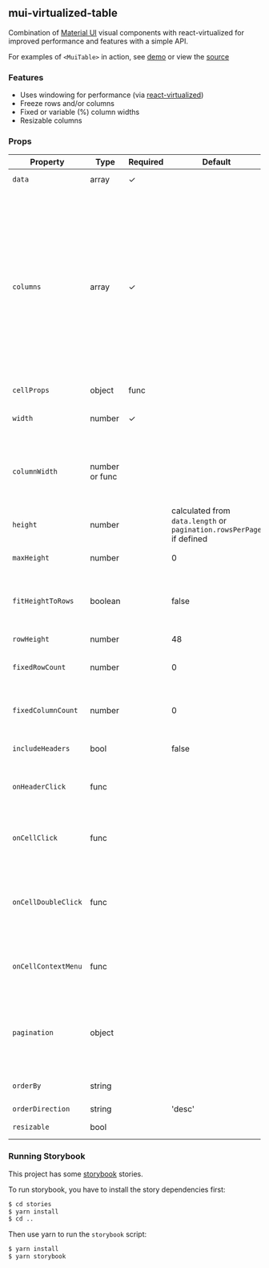 ## mui-virtualized-table

Combination of [Material UI](http://www.material-ui.com) visual components with react-virtualized for improved performance and features with a simple API.

For examples of `<MuiTable>` in action, see [demo](https://techniq.github.io/mui-virtualized-table/) or view the [source](https://github.com/techniq/mui-virtualized-table/tree/master/stories)

### Features

- Uses windowing for performance (via [react-virtualized](https://github.com/bvaughn/react-virtualized))
- Freeze rows and/or columns
- Fixed or variable (%) column widths
- Resizable columns

### Props

| Property           | Type           | Required | Default                                                             | Description                                                                                                                                                                                                                                                                                                                                                                                                                                                                                 |
| ------------------ | -------------- | -------- | ------------------------------------------------------------------- | ------------------------------------------------------------------------------------------------------------------------------------------------------------------------------------------------------------------------------------------------------------------------------------------------------------------------------------------------------------------------------------------------------------------------------------------------------------------------------------------- |
| `data`             | array          | ✓        |                                                                     | Data to render using defined `columns`                                                                                                                                                                                                                                                                                                                                                                                                                                                      |
| `columns`          | array          | ✓        |                                                                     | Defines the columns in the table.<br/>Column format: {'name', 'header', 'onHeaderClick', 'width', 'cell', ...cellProps }<br/>`name`: Name of header<br/>`header`: (optional) Name to display instead 'name'<br/>`onHeaderClick`: (optional) Callback when header is clicked on (has precendence over `onHeaderClick` on table<br/>`width`: (optional) Width of cell<br/>`minWidth`: (optional) Minimum width of cell<br/>`cell`: (optional) Callback for rendering associated column cell data. Passes the row data for the associated cell. |
| `cellProps`        | object         | func     |                                                                     |                                                                                                                                                                                                                                                                                                                                                                                                                                                                                             | Pass initial props to [TableCell](https://material-ui.com/api/table-cell/) (ex. `cellProps={{ padding: 'dense' }}`). Specifying same property within the column definition `cellProps` will override. Can also be a function which is passed `column, rowData` similiarly to `onCellClick` |
| `width`            | number         | ✓        |                                                                     | Visible width of table. Will scroll horizontally if sum of column widths are greater than defined width                                                                                                                                                                                                                                                                                                                                                                                     |
| `columnWidth`      | number or func |          |                                                                     | Static column widths if number, calulated based on `columns` definitons if not specificed, or can pass in a function to peform own calcuation based on data                                                                                                                                                                                                                                                                                                                                 |
| `height`           | number         |          | calculated from `data.length` or `pagination.rowsPerPage` if defined | Visible height of table. Will scroll vertically if sum of column heights are great than defined height                                                                                                                                                                                                                                                                                                                                                                                      |
| `maxHeight`        | number         |          | 0                                                                   | Maximum height of table. Useful when using calculated                                                                                                                                                                                                                                                                                                                                                                                                                                       |
| `fitHeightToRows`  | boolean        |          | false                                                               | Always fit the content height to row data. Only useful when using pagination and you want to reduce the height on non-full pages (will move paginator on different length results)                                                                                                                                                                                                                                                                                                          |
| `rowHeight`        | number         |          | 48                                                                  | Height of rows                                                                                                                                                                                                                                                                                                                                                                                                                                                                              |
| `fixedRowCount`    | number         |          | 0                                                                   | Number of rows to remain fixed at the top of the viewport (freeze rows). Based on `columns` definition order                                                                                                                                                                                                                                                                                                                                                                                |
| `fixedColumnCount` | number         |          | 0                                                                   | Number of columns to remain fixed at the left of the viewport (freeze columns). Based on `columns` definition order                                                                                                                                                                                                                                                                                                                                                                         |
| `includeHeaders`   | bool           |          | false                                                               | Add header row to top of data. Useful to also set `fixedRowCount` to `1`                                                                                                                                                                                                                                                                                                                                                                                                                    |
| `onHeaderClick`    | func           |          |                                                                     | Called with column definition of header clicked on. Useful to set sort data and set `orderBy` and `orderDirection`                                                                                                                                                                                                                                                                                                                                                                          |
| `onCellClick`      | func           |          |                                                                     | Called with column definition and row data when non-header cell is clicked on (ex. `onCellClick={(event, { column, rowData, data} ) => alert(rowData[column.name])}`)                                                                                                                                                                                                      |
| `onCellDoubleClick`      | func           |          |                                                                     | Called with column definition and row data when non-header cell is double clicked on (ex. `onCellDoubleClick={(event, { column, rowData, data} ) => alert(rowData[column.name])}`)                                                                                                                                                                                                                                                                                                                                              |
| `onCellContextMenu`      | func           |          |                                                                     | Called with column definition when non-header cell is right clicked on (ex. `onCellContextMenu={(event, { column }) => alert(column.name)}`)                                                                                                                                                                                                                                                                                                                                                                                                                                                                                      |
| `pagination`       | object         |          |                                                                     | If defined, will add pagination to bottom of table and pass props to Material-UI's [TablePagination](https://material-ui.com/api/table-pagination/) component. Must set `count`, `onChangePage`, `page`, and `rowsPerPage` if defined.                                                                                                                                                                                                                                                      |
| `orderBy`          | string         |          |                                                                     | If defined, will show column's header with matching `name` using [TableSortLabel](https://material-ui.com/api/table-sort-label/)                                                                                                                                                                                                                                                                                                                                                            |
| `orderDirection`   | string         |          | 'desc'                                                              | The order of the sort direction                                                                                                                                                                                                                                                                                                                                                                                                                                                             |
| `resizable`        | bool           |          |                                                                     | Enable column resizing handles                                                                                                                                                                                                                                                                                                                                                                                                                                                              |

### Running Storybook

This project has some [storybook](https://github.com/storybooks/storybook) stories.

To run storybook, you have to install the story dependencies first:

```bash
$ cd stories
$ yarn install
$ cd ..
```

Then use yarn to run the `storybook` script:

```bash
$ yarn install
$ yarn storybook
```
